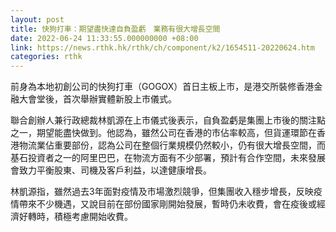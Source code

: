 ```yaml
---
layout: post
title: 快狗打車：期望盡快達自負盈虧　業務有很大增長空間
date: 2022-06-24 11:33:55.000000000 +08:00
link: https://news.rthk.hk/rthk/ch/component/k2/1654511-20220624.htm
categories: rthk
---
```


前身為本地初創公司的快狗打車（GOGOX）首日主板上市，是港交所裝修香港金融大會堂後，首次舉辦實體新股上市儀式。

聯合創辦人兼行政總裁林凱源在上市儀式後表示，自負盈虧是集團上市後的關注點之一，期望能盡快做到。他認為，雖然公司在香港的市佔率較高，但貨運環節在香港物流業佔重要部份，認為公司在整個行業規模仍然較小，仍有很大增長空間，而基石投資者之一的阿里巴巴，在物流方面有不少部署，預計有合作空間，未來發展會致力平衡股東、司機及客戶利益，以達健康增長。

林凱源指，雖然過去3年面對疫情及市場激烈競爭，但集團收入穩步增長，反映疫情帶來不少機遇，又說目前在部份國家剛開始發展，暫時仍未收費，會在疫後或經濟好轉時，積極考慮開始收費。
